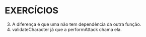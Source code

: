 # EXERCÍCIOS

3. A diferença é que uma não tem dependência da outra função.
4. validateCharacter já que a performAttack chama ela.